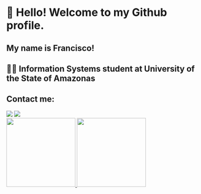 # 👋 Hello! Welcome to my Github profile.
## My name is Francisco!
## 🧑‍🎓 Information Systems student at University of the State of Amazonas

## Contact me:

<div>
<a href = "mailto:araujof684@gmail.com"><img src="https://img.shields.io/badge/Gmail-D14836?style=for-the-badge&logo=gmail&logoColor=white" target="_blank"></a>
<a href="https://www.linkedin.com/in/francisco-araujo-944867150/" target="_blank"><img src="https://img.shields.io/badge/-LinkedIn-%230077B5?style=for-the-badge&logo=linkedin&logoColor=white" target="_blank"></a>   
</div>

<div>
<a href="https://github.com/franaraujo3">
<img height="180em" src="https://github-readme-stats.vercel.app/api/top-langs/?username=franaraujo3&layout=compact&langs_count=7&theme=dracula"/>
<img height="180em" src="https://github-readme-stats.vercel.app/api?username=franaraujo3&show_icons=true&theme=dracula&include_all_commits=true&count_private=true"/>
</div>
